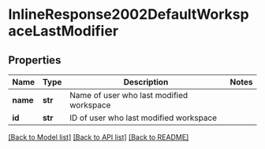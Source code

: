 # InlineResponse2002DefaultWorkspaceLastModifier

## Properties
Name | Type | Description | Notes
------------ | ------------- | ------------- | -------------
**name** | **str** | Name of user who last modified workspace | 
**id** | **str** | ID of user who last modified workspace | 

[[Back to Model list]](../README.md#documentation-for-models) [[Back to API list]](../README.md#documentation-for-api-endpoints) [[Back to README]](../README.md)


